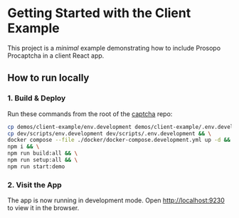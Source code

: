 # Getting Started with the Client Example

This project is a _minimal_ example demonstrating how to include Prosopo Procaptcha in a client React app.

## How to run locally

### 1. Build & Deploy

Run these commands from the root of the [captcha](https://github.com/prosopo/captcha) repo:

```bash
cp demos/client-example/env.development demos/client-example/.env.development && \
cp dev/scripts/env.development dev/scripts/.env.development && \
docker compose --file ./docker/docker-compose.development.yml up -d && \
npm i && \
npm run build:all && \
npm run setup:all && \
npm run start:demo
```

### 2. Visit the App

The app is now running in development mode. Open [http://localhost:9230](http://localhost:9230) to view it in the
browser.
